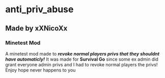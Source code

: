 # anti_priv_abuse
## Made by xXNicoXx
### Minetest Mod
A minetest mod made to ***___revoke normal players privs that they shouldnt have automaticly!___*** It was made for **Survival Go** since some ex admin did grant everyone admin privs and I had to revoke normal players the privs! Enjoy hope never happens to you
